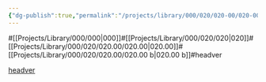 ```yaml
---
{"dg-publish":true,"permalink":"/projects/library/000/020/020-00/020-00-b/","noteIcon":"0","created":"2024-02-22T13:56:14.332+09:00","updated":"2024-02-23T00:54:40.153+09:00"}
---
```


#[[Projects/Library/000/000\|000]]#[[Projects/Library/000/020/020\|020]]#[[Projects/Library/000/020/020.00/020.00\|020.00]]#[[Projects/Library/000/020/020.00/020.00 b\|020.00 b]]#headver


[headver](https://github.com/line/headver)